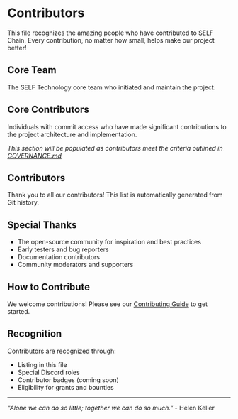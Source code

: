 # Contributors

This file recognizes the amazing people who have contributed to SELF Chain. Every contribution, no matter how small, helps make our project better!

## Core Team

The SELF Technology core team who initiated and maintain the project.

## Core Contributors

Individuals with commit access who have made significant contributions to the project architecture and implementation.

*This section will be populated as contributors meet the criteria outlined in [GOVERNANCE.md](governance.md)*

## Contributors

Thank you to all our contributors! This list is automatically generated from Git history.

<!-- ALL-CONTRIBUTORS-LIST:START - Do not remove or modify this section -->
<!-- This section will be automatically updated by all-contributors bot -->
<!-- ALL-CONTRIBUTORS-LIST:END -->

## Special Thanks

- The open-source community for inspiration and best practices
- Early testers and bug reporters
- Documentation contributors
- Community moderators and supporters

## How to Contribute

We welcome contributions! Please see our [Contributing Guide](index.md) to get started.

## Recognition

Contributors are recognized through:
- Listing in this file
- Special Discord roles
- Contributor badges (coming soon)
- Eligibility for grants and bounties

---

*"Alone we can do so little; together we can do so much."* - Helen Keller